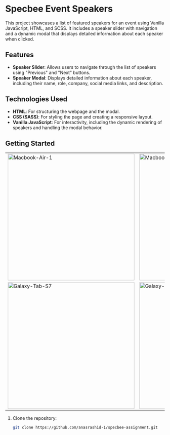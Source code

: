 # Specbee Event Speakers

This project showcases a list of featured speakers for an event using Vanilla JavaScript, HTML, and SCSS. It includes a speaker slider with navigation and a dynamic modal that displays detailed information about each speaker when clicked.

## Features

- **Speaker Slider**: Allows users to navigate through the list of speakers using "Previous" and "Next" buttons.
- **Speaker Modal**: Displays detailed information about each speaker, including their name, role, company, social media links, and description.

## Technologies Used

- **HTML**: For structuring the webpage and the modal.
- **CSS (SASS)**: For styling the page and creating a responsive layout.
- **Vanilla JavaScript**: For interactivity, including the dynamic rendering of speakers and handling the modal behavior.

## Getting Started

<table>
  <tr>
    <td>
      <img src="https://github.com/user-attachments/assets/473ed089-6629-4761-8e07-25e6a7f9ccac" alt="Macbook-Air-1" width="400"/>
    </td>
    <td>
      <img src="https://github.com/user-attachments/assets/f7730ea5-cf77-4660-bf7e-81df8e8b38f5" alt="Macbook-Air-2" width="400"/>
    </td>
  </tr>
  <tr>
    <td>
      <img src="https://github.com/user-attachments/assets/44f6c267-2652-49e1-a7a1-75836f82ed96" alt="Galaxy-Tab-S7" width="400"/>
    </td>
    <td>
      <img src="https://github.com/user-attachments/assets/fe0e8288-fa1b-48b4-bca4-1b076e989ea3" alt="Galaxy-Z-Flip3" width="400"/>
    </td>
  </tr>
</table>



1. Clone the repository:
   ```bash
   git clone https://github.com/anasrashid-1/specbee-assignment.git
